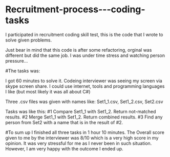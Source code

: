 # Recruitment-process---coding-tasks
I participated in recruitment coding skill test, this is the code that I wrote to solve given problems.

Just bear in mind that this code is after some refactoring, orginal was different but did the same job. I was under time stress and watching person pressure...

#The tasks was:

I got 60 minutes to solve it. Codeing interviewer was seeing my screen via skype screen share. 
I could use internet, tools and programming languages I like (but most likely it was all about C#)

Three .csv files was given with names like: Set1_1.csv, Set1_2.csv, Set2.csv

Tasks was like this:
#1 Compare Set1_1 with Set1_2.
Return not-matched results. 
#2 Merge Set1_1 with Set1_2.
Return combined results. 
#3 Find any person from Set2 with a name that is in the result of #2.

#To sum up
I finished all three tasks in 1 hour 10 minutes. The Overall score given to me by the interviewer was 8/10 which is a very high score in my opinion. It was very stressful for me as I never been in such situation. However, I am very happy with the outcome I ended up.
